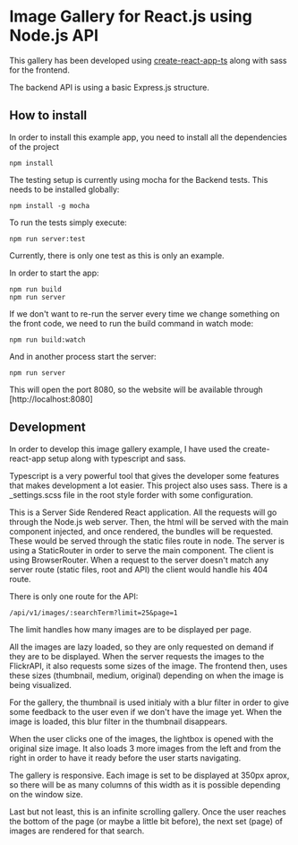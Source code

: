 # Image Gallery for React.js using Node.js API

This gallery has been developed using [create-react-app-ts](https://github.com/wmonk/create-react-app-typescript) along with sass for the frontend.

The backend API is using a basic Express.js structure.

## How to install

In order to install this example app, you need to install all the dependencies of the project

```
npm install
```

The testing setup is currently using mocha for the Backend tests. This needs to be installed globally:

```
npm install -g mocha
```

To run the tests simply execute:

```
npm run server:test
```

Currently, there is only one test as this is only an example.

In order to start the app:

```
npm run build
npm run server
```

If we don't want to re-run the server every time we change something on the front code, we need to run the build command in watch mode:

```
npm run build:watch
```

And in another process start the server:

```
npm run server
```

This will open the port 8080, so the website will be available through [http://localhost:8080]

## Development

In order to develop this image gallery example, I have used the create-react-app setup along with typescript and sass. 

Typescript is a very powerful tool that gives the developer some features that makes development a lot easier.
This project also uses sass. There is a _settings.scss file in the root style forder with some configuration.

This is a Server Side Rendered React application. All the requests will go through the Node.js web server. Then, the html will be served with the main component injected, and once rendered, the bundles will be requested. These would be served through the static files route in node. The server is using a StaticRouter in order to serve the main component. The client is using BrowserRouter. When a request to the server doesn't match any server route (static files, root and API) the client would handle his 404 route.

There is only one route for the API:

```
/api/v1/images/:searchTerm?limit=25&page=1
```

The limit handles how many images are to be displayed per page.

All the images are lazy loaded, so they are only requested on demand if they are to be displayed. When the server requests the images to the FlickrAPI, it also requests some sizes of the image. The frontend then, uses these sizes (thumbnail, medium, original) depending on when the image is being visualized.

For the gallery, the thumbnail is used initialy with a blur filter in order to give some feedback to the user even if we don't have the image yet. When the image is loaded, this blur filter in the thumbnail disappears.

When the user clicks one of the images, the lightbox is opened with the original size image. It also loads 3 more images from the left and from the right in order to have it ready before the user starts navigating.

The gallery is responsive. Each image is set to be displayed at 350px aprox, so there will be as many columns of this width as it is possible depending on the window size.

Last but not least, this is an infinite scrolling gallery. Once the user reaches the bottom of the page (or maybe a little bit before), the next set (page) of images are rendered for that search.


